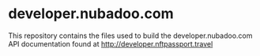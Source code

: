 # developer.nubadoo.com
This repository contains the files used to build the developer.nubadoo.com API documentation found at http://developer.nftpassport.travel

